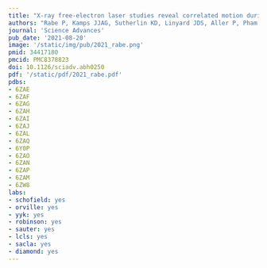 ```yaml
---
title: "X-ray free-electron laser studies reveal correlated motion during isopenicillin N synthase catalysis"
authors: "Rabe P, Kamps JJAG, Sutherlin KD, Linyard JDS, Aller P, Pham CC, Makita H, Clifton J, McDonough MA, Leissing TM, Shutin D, Lang PA, Butryn A, Brem J, Gul S, Fuller FD, Kim IS, Cheah MH, Fransson T, Bhowmick A, **Young ID**, O'Riordan L, Brewster AS, Pettinati I, Doyle M, Joti Y, Owada S, Tono K, Batyuk A, Hunter MS, Alonso-Mori R, Bergmann U, Owen RL, Sauter NK, Claridge TDW, Robinson CV, Yachandra VK, Yano J, Kern JF, Orville AM, Schofield CJ" # use &#42; for co-first
journal: 'Science Advances'
pub_date: '2021-08-20'
image: '/static/img/pub/2021_rabe.png'
pmid: 34417180
pmcid: PMC8378823
doi: 10.1126/sciadv.abh0250
pdf: '/static/pdf/2021_rabe.pdf'
pdbs:
- 6ZAE
- 6ZAF
- 6ZAG
- 6ZAH
- 6ZAI
- 6ZAJ
- 6ZAL
- 6ZAQ
- 6Y0P
- 6ZAO
- 6ZAN
- 6ZAP
- 6ZAM
- 6ZW8
labs:
- schofield: yes
- orville: yes
- yyk: yes
- robinson: yes
- sauter: yes
- lcls: yes
- sacla: yes
- diamond: yes
---
```

